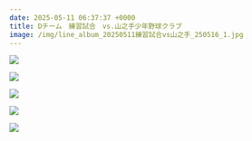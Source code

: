 ```yaml
---
date: 2025-05-11 06:37:37 +0000
title: Dチーム　練習試合　vs.山之手少年野球クラブ
image: /img/line_album_20250511練習試合vs山之手_250516_1.jpg
---
```

![](/img/line_album_20250511練習試合vs山之手_250516_2.jpg)

![](/img/line_album_20250511練習試合vs山之手_250516_3.jpg)

![](/img/line_album_20250511練習試合vs山之手_250516_4.jpg)

![](/img/line_album_20250511練習試合vs山之手_250516_5.jpg)

![](/img/line_album_20250511練習試合vs山之手_250516_6.jpg)
